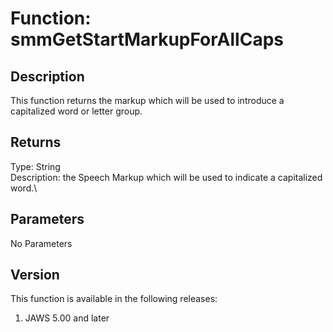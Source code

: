 # Function: smmGetStartMarkupForAllCaps

## Description

This function returns the markup which will be used to introduce a
capitalized word or letter group.

## Returns

Type: String\
Description: the Speech Markup which will be used to indicate a
capitalized word.\

## Parameters

No Parameters

## Version

This function is available in the following releases:

1.  JAWS 5.00 and later

